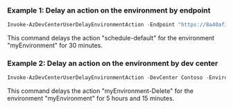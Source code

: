 ### Example 1: Delay an action on the environment by endpoint
```powershell
Invoke-AzDevCenterUserDelayEnvironmentAction -Endpoint "https://8a40af38-3b4c-4672-a6a4-5e964b1870ed-contosodevcenter.centralus.devcenter.azure.com/" -EnvironmentName myEnvironment -ProjectName DevProject -ActionName "myEnvironment-Delete" -DelayTime "00:30"
```
This command delays the action "schedule-default" for the environment "myEnvironment" for 30 minutes. 

### Example 2: Delay an action on the environment by dev center
```powershell
Invoke-AzDevCenterUserDelayEnvironmentAction -DevCenter Contoso -EnvironmentName myEnvironment -UserId "me" -ProjectName DevProject -ActionName "myEnvironment-Delete" -DelayTime "05:15"
```
This command delays the action "myEnvironment-Delete" for the environment "myEnvironment" for 5 hours and 15 minutes. 

